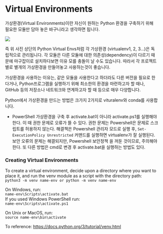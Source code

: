 Virtual Environments
=====================

가상환경(Virtual Environments)이란 자신이 원하는 Python 환경을 구축하기 위해 필요한 모듈만 담아 놓은 바구니라고 생각하면 됩니다.   

<img src="https://user-images.githubusercontent.com/26195706/92327317-b540c100-f093-11ea-90f0-6854c99b9e66.png"></img> 

즉 위 사진 상단의 Python Virtual Envs처럼 각 가상환경 (virtualenv1, 2, 3...)은 독립적으로 관리됩니다. 각 모듈은 다른 모듈에 대한
의존성(dependency)이 다르기 때문에 마구잡이로 설치하다보면 이유 모를 충돌이 날 수도 있습니다. 따라서 각 프로젝트 별로 별개의 가상환경을
만들어놓고 사용하는것이 좋습니다.

가상환경을 사용하는 이유는, 같은 모듈을 사용한다고 하더라도 다른 버전을 필요로 한다거나, Python프로그램을 실행하기 위해 최소한의 환경을
마련하고자 할 때나, GitHub 등의 저장소나 네트워크와 연계하고자 할 때 등으로 매우 다양합니다.

Python에서 가상환경을 만드는 방법은 크가지 2가지로 vituralenv와 conda를 사용합니다.

* PowerShell
가상환경을 구축 후 activate.bat이 아니라 activate.ps1를 실행해야 한다.
이 때 권한 문제로 오류가 뜰 수 있다. 권한 문제는 Powershell은 문제로 스크립트를 허용하지 않는다. 해결책은 Powershell 관리자 모드로 실행 후, 
```Set-ExecutionPolicy Unrestricted``` 커맨드를 실행하면 virtualenv가 잘 실행된다. 보안 오류의 문제는 해결되지만, Powershell 보안정책
을 꺼둔 것이므로, 주의해야한다.
또 다른 방법은 cmd로 변경 후 activate.bat을 실행하는 방법도 있다.   
   

### Creating Virtual Environments
To create a virtual environment, decide upon a directory where you want to place it, and run the venv module as a script with the directory path:  
```python3 -m venv name-env or python -m venv name-env```

On Windows, run:  
```name-env\Scripts\activate.bat```  
If you used Windows PowerShell run:  
```name-env\Scripts\activate.ps1```  
  
On Unix or MacOS, run:  
```source name-env\bin\activate```  
   
To reference: https://docs.python.org/3/tutorial/venv.html

